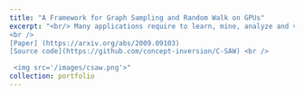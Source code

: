 ```yaml
---
title: "A Framework for Graph Sampling and Random Walk on GPUs"
excerpt: "<br/> Many applications require to learn, mine, analyze and visualize large-scale graphs. These graphs are often too large to be addressed efficiently using conventional graph processing technologies. Many applications have requirements to analyze, transform, visualize and learn large scale graphs. These graphs are often too large to be addressed efficiently using conventional graph processing technologies. Recent literatures convey that graph sampling/random walk could be an efficient solution. In this paper, we propose, to the best of our knowledge, the first GPU-based framework for graph sampling/random walk. First, our framework provides a generic API which allows users to implement a wide range of sampling and random walk algorithms with ease. Second, offloading this framework on GPU, we introduce warp-centric parallel selection, and two optimizations for collision migration. Third, towards supporting graphs that exceed GPU memory capacity, we introduce efficient data transfer optimizations for out-of-memory sampling, such as workload-aware scheduling and batched multi-instance sampling. In its entirety, our framework constantly outperforms the state-of-the-art projects. First, our framework provides a generic API which allows users to implement a wide range of sampling and random walk algorithms with ease. Second, offloading this framework on GPU, we introduce warp-centric parallel selection, and two novel optimizations for collision migration. Third, towards supporting graphs that exceed the GPU memory capacity, we introduce efficient data transfer optimizations for out-of-memory and multi-GPU sampling, such as workload-aware scheduling and batched multi-instance sampling. Taken together, our framework constantly outperforms the state of the art projects in addition to the capability of supporting a wide range of sampling and random walk algorithms.
<br />
[Paper] (https://arxiv.org/abs/2009.09103)
[Source code](https://github.com/concept-inversion/C-SAW) <br />

 <img src='/images/csaw.png'>"
collection: portfolio
---
```

